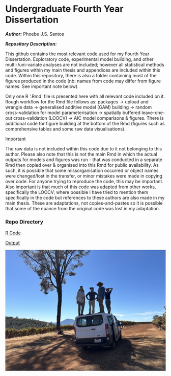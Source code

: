 # Undergraduate Fourth Year Dissertation

__*Author:*__ Phoebe J.S. Santos


__*Repository Description:*__

This github contains the most relevant code used for my Fourth Year Dissertation. Exploratory code, experimental model building, and other multi-/uni-variate analyses are not included; however all statistical methods and figures within my main thesis and appendices are included within this code. Within this repository, there is also a folder containing most of the figures produced in the code (nb: names from code may differ from figure names. See important note below). 

Only one R '.Rmd' file is presented here with all relevant code included on it. Rough workflow for the Rmd file follows as: packages -> upload and wrangle data -> generalised additive model (GAM) building -> random cross-validation for model parameterisation -> spatially buffered leave-one-out cross-validation (LOOCV) -> AIC model comparisons & figures. There is additional code for figure building at the bottom of the Rmd (figures such as comprehensive tables and some raw data visualisations). 


> [!IMPORTANT] 
>The raw data is not included within this code due to it not belonging to this author. Please also note that this is not the main Rmd in which the actual outputs for models and figures was run - that was conducted in a separate Rmd then copied over & organised into this Rmd for public availability. As such, it is possible that some missorganisation occurred or object names were changed/lost in the transfer, or minor mistakes were made in copying over code. For anyone trying to reproduce the code, this may be important.
>Also important is that much of this code was adapted from other works, specifically the LOOCV; where possible I have tried to mention them specifically in the code but references to these authors are also made in my main thesis. These are adaptations, not copies-and-pastes so it is possible that some of the nuance from the original code was lost in my adaptation.


### Repo Directory

[R Code](https://github.com/PhoebeJS/4thYear_Dissertation/tree/main/R%20Code)

[Output](https://github.com/PhoebeJS/4thYear_Dissertation/tree/main/Output)




![In the Field](IMG_5274.jpeg)
